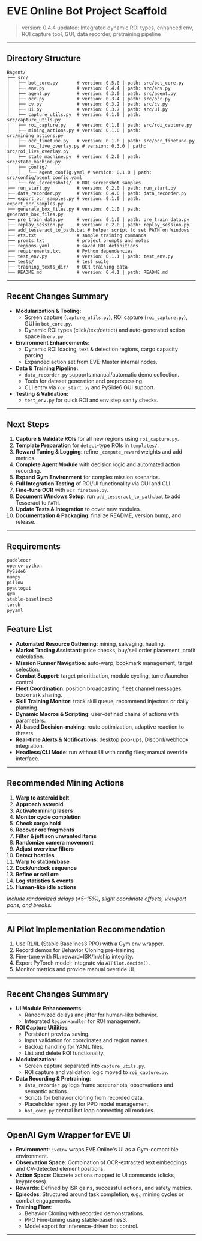 # EVE Online Bot Project Scaffold

> version: 0.4.4
> updated: Integrated dynamic ROI types, enhanced env, ROI capture tool, GUI, data recorder, pretraining pipeline

---

## Directory Structure
```
BAgent/
├── src/
│   ├── bot_core.py       # version: 0.5.0 | path: src/bot_core.py
│   ├── env.py            # version: 0.4.4 | path: src/env.py
│   ├── agent.py          # version: 0.3.0 | path: src/agent.py
│   ├── ocr.py            # version: 0.3.4 | path: src/ocr.py  
│   ├── cv.py             # version: 0.3.2 | path: src/cv.py  
│   ├── ui.py             # version: 0.3.7 | path: src/ui.py  
│   ├── capture_utils.py  # version: 0.1.0 | path: src/capture_utils.py
│   ├── roi_capture.py    # version: 0.1.8 | path: src/roi_capture.py
│   ├── mining_actions.py # version: 0.1.0 | path: src/mining_actions.py
│   ├── ocr_finetune.py   # version: 0.1.0 | path: src/ocr_finetune.py
│   ├── roi_live_overlay.py # version: 0.3.0 | path: src/roi_live_overlay.py
│   ├── state_machine.py  # version: 0.2.0 | path: src/state_machine.py
│   ├── config/
│   │   └── agent_config.yaml # version: 0.1.0 | path: src/config/agent_config.yaml
│   └── roi_screenshots/  # ROI screenshot samples
├── run_start.py          # version: 0.2.0 | path: run_start.py  
├── data_recorder.py      # version: 0.4.0 | path: data_recorder.py
├── export_ocr_samples.py # version: 0.1.0 | path: export_ocr_samples.py
├── generate_box_files.py # version: 0.1.0 | path: generate_box_files.py
├── pre_train_data.py     # version: 0.1.0 | path: pre_train_data.py
├── replay_session.py     # version: 0.2.0 | path: replay_session.py
├── add_tesseract_to_path.bat # helper script to set PATH on Windows
├── ets.txt               # sample training commands
├── promts.txt            # project prompts and notes
├── regions.yaml          # saved ROI definitions
├── requirements.txt      # Python dependencies
├── test_env.py           # version: 0.1.1 | path: test_env.py
├── tests/                # test suite
├── training_texts_dir/   # OCR training data
└── README.md             # version: 0.4.1 | path: README.md
```

---

## Recent Changes Summary

- **Modularization & Tooling:**  
  - Screen capture (`capture_utils.py`), ROI capture (`roi_capture.py`), GUI in `bot_core.py`.  
  - Dynamic ROI types (click/text/detect) and auto-generated action space in `env.py`.  
- **Environment Enhancements:**  
  - Dynamic ROI loading, text & detection regions, cargo capacity parsing.  
  - Expanded action set from EVE-Master internal nodes.  
- **Data & Training Pipeline:**
  - `data_recorder.py` supports manual/automatic demo collection.
  - Tools for dataset generation and preprocessing.
  - CLI entry via `run_start.py` and PySide6 GUI support.
- **Testing & Validation:**  
  - `test_env.py` for quick ROI and env step sanity checks.  

---

## Next Steps

1. **Capture & Validate ROIs** for all new regions using `roi_capture.py`.
2. **Template Preparation** for `detect`-type ROIs in `templates/`.
3. **Reward Tuning & Logging**: refine `_compute_reward` weights and add metrics.
4. **Complete Agent Module** with decision logic and automated action recording.
5. **Expand Gym Environment** for complex mission scenarios.
6. **Full Integration Testing** of ROI/UI functionality via GUI and CLI.
7. **Fine-tune OCR** with `ocr_finetune.py`.
8. **Document Windows Setup**: run `add_tesseract_to_path.bat` to add Tesseract to `PATH`.
9. **Update Tests & Integration** to cover new modules.
10. **Documentation & Packaging**: finalize README, version bump, and release.

---

## Requirements

```txt
paddleocr
opencv-python
PySide6
numpy
pillow
pyautogui
gym
stable-baselines3
torch
pyyaml
```


## Feature List

- **Automated Resource Gathering**: mining, salvaging, hauling.
- **Market Trading Assistant**: price checks, buy/sell order placement, profit calculation.
- **Mission Runner Navigation**: auto-warp, bookmark management, target selection.
- **Combat Support**: target prioritization, module cycling, turret/launcher control.
- **Fleet Coordination**: position broadcasting, fleet channel messages, bookmark sharing.
- **Skill Training Monitor**: track skill queue, recommend injectors or daily planning.
- **Dynamic Macros & Scripting**: user-defined chains of actions with parameters.
- **AI-based Decision-making**: route optimization, adaptive reaction to threats.
- **Real-time Alerts & Notifications**: desktop pop-ups, Discord/webhook integration.
- **Headless/CLI Mode**: run without UI with config files; manual override interface.

---

## Recommended Mining Actions

1. **Warp to asteroid belt**
2. **Approach asteroid**
3. **Activate mining lasers**
4. **Monitor cycle completion**
5. **Check cargo hold**
6. **Recover ore fragments**
7. **Filter & jettison unwanted items**
8. **Randomize camera movement**
9. **Adjust overview filters**
10. **Detect hostiles**
11. **Warp to station/base**
12. **Dock/undock sequence**
13. **Refine or sell ore**
14. **Log statistics & events**
15. **Human-like idle actions**

*Include randomized delays (±5–15%), slight coordinate offsets, viewport pans, and breaks.*

---

## AI Pilot Implementation Recommendation

1. Use RL/IL (Stable Baselines3 PPO) with a Gym env wrapper.
2. Record demos for Behavior Cloning pre-training.
3. Fine-tune with RL: reward=ISK/hr/ship integrity.
4. Export PyTorch model; integrate via `AIPilot.decide()`.
5. Monitor metrics and provide manual override UI.

---

## Recent Changes Summary

- **UI Module Enhancements**:
  - Randomized delays and jitter for human-like behavior.
  - Integrated `RegionHandler` for ROI management.
- **ROI Capture Utilities**:
  - Persistent preview saving.
  - Input validation for coordinates and region names.
  - Backup handling for YAML files.
  - List and delete ROI functionality.
- **Modularization**:
  - Screen capture separated into `capture_utils.py`.
  - ROI capture and validation logic moved to `roi_capture.py`.
- **Data Recording & Pretraining**:
  - `data_recorder.py` logs frame screenshots, observations and semantic actions.
  - Scripts for behavior cloning from recorded data.
  - Placeholder `agent.py` for PPO model management.
  - `bot_core.py` central bot loop connecting all modules.

---

## OpenAI Gym Wrapper for EVE UI

- **Environment**: `EveEnv` wraps EVE Online's UI as a Gym-compatible environment.
- **Observation Space**: Combination of OCR-extracted text embeddings and CV-detected element positions.
- **Action Space**: Discrete actions mapped to UI commands (clicks, keypresses).
- **Rewards**: Defined by ISK gains, successful actions, and safety metrics.
- **Episodes**: Structured around task completion, e.g., mining cycles or combat engagements.
- **Training Flow**:
  - Behavior Cloning with recorded demonstrations.
  - PPO Fine-tuning using stable-baselines3.
  - Model export for inference-driven bot control.

---




